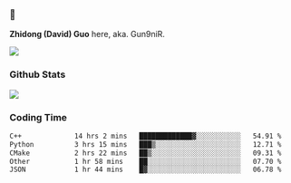 ### 👋 

**Zhidong (David) Guo** here, aka. Gun9niR.

![](https://komarev.com/ghpvc/?username=Gun9niR&label=Total+Views)

### Github Stats

<img src="https://github-readme-stats.vercel.app/api?username=Gun9niR&count_private=true&show_icons=true&theme=vue-dark&hide_title=true">

### Coding Time

<!--START_SECTION:waka-->

```txt
C++             14 hrs 2 mins   █████████████▓░░░░░░░░░░░   54.91 %
Python          3 hrs 15 mins   ███▒░░░░░░░░░░░░░░░░░░░░░   12.71 %
CMake           2 hrs 22 mins   ██▒░░░░░░░░░░░░░░░░░░░░░░   09.31 %
Other           1 hr 58 mins    ██░░░░░░░░░░░░░░░░░░░░░░░   07.70 %
JSON            1 hr 44 mins    █▓░░░░░░░░░░░░░░░░░░░░░░░   06.78 %
```

<!--END_SECTION:waka-->
